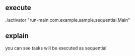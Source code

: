 
## execute

./activator "run-main com.example.sample.sequential.Main"

## explain

you can see tasks will be executed as sequential